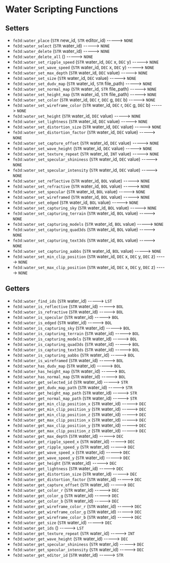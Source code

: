 # Water Scripting Functions

## Setters

- `fe3d:water_place` (`STR` new_id, `STR` editor_id) -----> `NONE`
- `fe3d:water_select` (`STR` water_id) -----> `NONE`
- `fe3d:water_delete` (`STR` water_id) -----> `NONE`
- `fe3d:water_delete_all` () -----> `NONE`
- `fe3d:water_set_ripple_speed` (`STR` water_id, `DEC` x, `DEC` y) -----> `NONE`
- `fe3d:water_set_wave_speed` (`STR` water_id, `DEC` x, `DEC` y) -----> `NONE`
- `fe3d:water_set_max_depth` (`STR` water_id, `DEC` value) -----> `NONE`
- `fe3d:water_set_size` (`STR` water_id, `DEC` value) -----> `NONE`
- `fe3d:water_set_dudv_map` (`STR` water_id, `STR` file_path) -----> `NONE`
- `fe3d:water_set_normal_map` (`STR` water_id, `STR` file_path) -----> `NONE`
- `fe3d:water_set_height_map` (`STR` water_id, `STR` file_path) -----> `NONE`
- `fe3d:water_set_color` (`STR` water_id, `DEC` r, `DEC` g, `DEC` b) -----> `NONE`
- `fe3d:water_set_wireframe_color` (`STR` water_id, `DEC` r, `DEC` g, `DEC` b) -----> `NONE`
- `fe3d:water_set_height` (`STR` water_id, `DEC` value) -----> `NONE`
- `fe3d:water_set_lightness` (`STR` water_id, `DEC` value) -----> `NONE`
- `fe3d:water_set_distortion_size` (`STR` water_id, `DEC` value) -----> `NONE`
- `fe3d:water_set_distortion_factor` (`STR` water_id, `DEC` value) -----> `NONE`
- `fe3d:water_set_capture_offset` (`STR` water_id, `DEC` value) -----> `NONE`
- `fe3d:water_set_wave_height` (`STR` water_id, `DEC` value) -----> `NONE`
- `fe3d:water_set_texture_repeat` (`STR` water_id, `INT` value) -----> `NONE`
- `fe3d:water_set_specular_shininess` (`STR` water_id, `DEC` value) -----> `NONE`
- `fe3d:water_set_specular_intensity` (`STR` water_id, `DEC` value) -----> `NONE`
- `fe3d:water_set_reflective` (`STR` water_id, `BOL` value) -----> `NONE`
- `fe3d:water_set_refractive` (`STR` water_id, `BOL` value) -----> `NONE`
- `fe3d:water_set_specular` (`STR` water_id, `BOL` value) -----> `NONE`
- `fe3d:water_set_wireframed` (`STR` water_id, `BOL` value) -----> `NONE`
- `fe3d:water_set_edged` (`STR` water_id, `BOL` value) -----> `NONE`
- `fe3d:water_set_capturing_sky` (`STR` water_id, `BOL` value) -----> `NONE`
- `fe3d:water_set_capturing_terrain` (`STR` water_id, `BOL` value) -----> `NONE`
- `fe3d:water_set_capturing_models` (`STR` water_id, `BOL` value) -----> `NONE`
- `fe3d:water_set_capturing_quad3ds` (`STR` water_id, `BOL` value) -----> `NONE`
- `fe3d:water_set_capturing_text3ds` (`STR` water_id, `BOL` value) -----> `NONE`
- `fe3d:water_set_capturing_aabbs` (`STR` water_id, `BOL` value) -----> `NONE`
- `fe3d:water_set_min_clip_position` (`STR` water_id, `DEC` x, `DEC` y, `DEC` z) -----> `NONE`
- `fe3d:water_set_max_clip_position` (`STR` water_id, `DEC` x, `DEC` y, `DEC` z) -----> `NONE`

## Getters

- `fe3d:water_find_ids` (`STR` water_id) -----> `LST`
- `fe3d:water_is_reflective` (`STR` water_id) -----> `BOL`
- `fe3d:water_is_refractive` (`STR` water_id) -----> `BOL`
- `fe3d:water_is_specular` (`STR` water_id) -----> `BOL`
- `fe3d:water_is_edged` (`STR` water_id) -----> `BOL`
- `fe3d:water_is_capturing_sky` (`STR` water_id) -----> `BOL`
- `fe3d:water_is_capturing_terrain` (`STR` water_id) -----> `BOL`
- `fe3d:water_is_capturing_models` (`STR` water_id) -----> `BOL`
- `fe3d:water_is_capturing_quad3ds` (`STR` water_id) -----> `BOL`
- `fe3d:water_is_capturing_text3ds` (`STR` water_id) -----> `BOL`
- `fe3d:water_is_capturing_aabbs` (`STR` water_id) -----> `BOL`
- `fe3d:water_is_wireframed` (`STR` water_id) -----> `BOL`
- `fe3d:water_has_dudv_map` (`STR` water_id) -----> `BOL`
- `fe3d:water_has_height_map` (`STR` water_id) -----> `BOL`
- `fe3d:water_has_normal_map` (`STR` water_id) -----> `BOL`
- `fe3d:water_get_selected_id` (`STR` water_id) -----> `STR`
- `fe3d:water_get_dudv_map_path` (`STR` water_id) -----> `STR`
- `fe3d:water_get_height_map_path` (`STR` water_id) -----> `STR`
- `fe3d:water_get_normal_map_path` (`STR` water_id) -----> `STR`
- `fe3d:water_get_min_clip_position_x` (`STR` water_id) -----> `DEC`
- `fe3d:water_get_min_clip_position_y` (`STR` water_id) -----> `DEC`
- `fe3d:water_get_min_clip_position_z` (`STR` water_id) -----> `DEC`
- `fe3d:water_get_max_clip_position_x` (`STR` water_id) -----> `DEC`
- `fe3d:water_get_max_clip_position_y` (`STR` water_id) -----> `DEC`
- `fe3d:water_get_max_clip_position_z` (`STR` water_id) -----> `DEC`
- `fe3d:water_get_max_depth` (`STR` water_id) -----> `DEC`
- `fe3d:water_get_ripple_speed_x` (`STR` water_id) -----> `DEC`
- `fe3d:water_get_ripple_speed_y` (`STR` water_id) -----> `DEC`
- `fe3d:water_get_wave_speed_x` (`STR` water_id) -----> `DEC`
- `fe3d:water_get_wave_speed_y` (`STR` water_id) -----> `DEC`
- `fe3d:water_get_height` (`STR` water_id) -----> `DEC`
- `fe3d:water_get_lightness` (`STR` water_id) -----> `DEC`
- `fe3d:water_get_distortion_size` (`STR` water_id) -----> `DEC`
- `fe3d:water_get_distortion_factor` (`STR` water_id) -----> `DEC`
- `fe3d:water_get_capture_offset` (`STR` water_id) -----> `DEC`
- `fe3d:water_get_color_r` (`STR` water_id) -----> `DEC`
- `fe3d:water_get_color_g` (`STR` water_id) -----> `DEC`
- `fe3d:water_get_color_b` (`STR` water_id) -----> `DEC`
- `fe3d:water_get_wireframe_color_r` (`STR` water_id) -----> `DEC`
- `fe3d:water_get_wireframe_color_g` (`STR` water_id) -----> `DEC`
- `fe3d:water_get_wireframe_color_b` (`STR` water_id) -----> `DEC`
- `fe3d:water_get_size` (`STR` water_id) -----> `DEC`
- `fe3d:water_get_ids` () -----> `LST`
- `fe3d:water_get_texture_repeat` (`STR` water_id) -----> `INT`
- `fe3d:water_get_wave_height` (`STR` water_id) -----> `DEC`
- `fe3d:water_get_specular_shininess` (`STR` water_id) -----> `DEC`
- `fe3d:water_get_specular_intensity` (`STR` water_id) -----> `DEC`
- `fe3d:water_get_editor_id` (`STR` water_id) -----> `STR`
